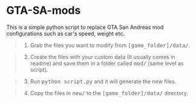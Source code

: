 # GTA-SA-mods
This is a simple python script to replace GTA San Andreas mod configurations such as car's speed, weight etc. 

> 1) Grab the files you want to modify from <kbd>[game_folder]/data/</kbd>.

> 2) Create the files with your custom data (It usually comes in readme) and save them in a folder called <kbd>mod/</kbd> (same level as script).

> 3) Run <kbd>python script.py</kbd> and it will generate the new files.

> 4) Copy the files in <kbd>new/</kbd> to the <kbd>[game_folder]/data/</kbd> directory.
